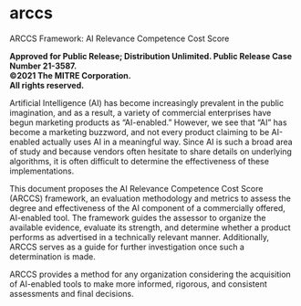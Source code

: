 # arccs
ARCCS Framework: AI Relevance Competence Cost Score

<b>Approved for Public Release; Distribution Unlimited. Public Release Case Number 21-3587.<br>
©2021 The MITRE Corporation.<br>
All rights reserved.
</b>

<p>
Artificial Intelligence (AI) has become increasingly prevalent in the public imagination, and as a result, a variety of commercial enterprises have begun marketing products as “AI-enabled.” However, we see that “AI” has become a marketing buzzword, and not every product claiming to be AI-enabled actually uses AI in a meaningful way. Since AI is such a broad area of study and because vendors often hesitate to share details on underlying algorithms, it is often difficult to determine the effectiveness of these implementations.
  <p>
This document proposes the AI Relevance Competence Cost Score (ARCCS) framework, an evaluation methodology and metrics to assess the degree and effectiveness of the AI component of a commercially offered, AI-enabled tool. The framework guides the assessor to organize the available evidence, evaluate its strength, and determine whether a product performs as advertised in a technically relevant manner. Additionally, ARCCS serves as a guide for further investigation once such a determination is made.
    <p>
ARCCS provides a method for any organization considering the acquisition of AI-enabled tools to make more informed, rigorous, and consistent assessments and final decisions.

